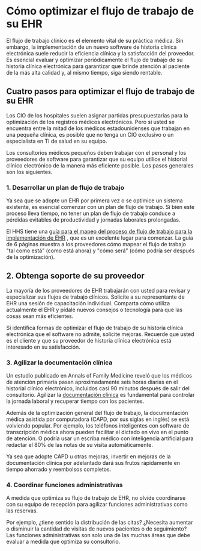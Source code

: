 # Cómo optimizar el flujo de trabajo de su EHR

El flujo de trabajo clínico es el elemento vital de su práctica médica. Sin embargo, la implementación de un nuevo software de historia clínica electrónica suele reducir la eficiencia clínica y la satisfacción del proveedor. Es esencial evaluar y optimizar periódicamente el flujo de trabajo de su historia clínica electrónica para garantizar que brinde atención al paciente de la más alta calidad y, al mismo tiempo, siga siendo rentable.

## Cuatro pasos para optimizar el flujo de trabajo de su EHR

Los CIO de los hospitales suelen asignar partidas presupuestarias para la optimización de los registros médicos electrónicos.
Pero si usted se encuentra entre la mitad de los médicos estadounidenses que trabajan en una pequeña clínica, es posible que 
no tenga un CIO exclusivo o un especialista en TI de salud en su equipo. 

Los consultorios médicos pequeños deben trabajar con el personal y los proveedores de software para garantizar que su equipo utilice
el historial clínico electrónico de la manera más eficiente posible. Los pasos generales son los siguientes.

### 1. Desarrollar un plan de flujo de trabajo

Ya sea que se adopte un EHR por primera vez o se optimice un sistema existente, es esencial comenzar con un plan de flujo de trabajo. Si bien este proceso lleva tiempo, no tener un plan de flujo de trabajo conduce a pérdidas evitables de productividad y jornadas laborales prolongadas.

El HHS tiene una [guía para el mapeo del proceso de flujo de trabajo para la implementación de EHR](https://www.healthit.gov/resource/workflow-process-mapping-electronic-health-record-ehr-implementation) , que es un excelente lugar para comenzar. La guía de 6 páginas muestra a los proveedores cómo mapear el flujo de trabajo "tal como está" (como está ahora) y "cómo será" (cómo podría ser después de la optimización).

## 2. Obtenga soporte de su proveedor

La mayoría de los proveedores de EHR trabajarán con usted para revisar y especializar sus flujos de trabajo clínicos. Solicite a su representante 
de EHR una sesión de capacitación individual. Comparta cómo utiliza actualmente el EHR y pídale nuevos consejos o tecnología para que las cosas sean más eficientes.

Si identifica formas de optimizar el flujo de trabajo de su historia clínica electrónica que el software no admite, solicite mejoras. Recuerde que usted es el cliente y que su proveedor de historia clínica electrónica está interesado en su satisfacción.

### 3. Agilizar la documentación clínica

Un estudio publicado en Annals of Family Medicine reveló que los médicos de atención primaria pasan aproximadamente seis horas diarias en el historial clínico electrónico, incluidos casi 90 minutos después de salir del consultorio. Agilizar la [documentación clínica]() es fundamental para controlar la jornada laboral y recuperar tiempo con los pacientes.

Además de la optimización general del flujo de trabajo, la documentación médica asistida por computadora (CAPD, por sus siglas en inglés) se está volviendo popular. Por ejemplo, los teléfonos inteligentes con software de transcripción médica ahora pueden facilitar el dictado en vivo en el punto de atención. O podría usar un escriba médico con inteligencia artificial para redactar el 80% de las notas de su visita automáticamente. 

Ya sea que adopte CAPD u otras mejoras, invertir en mejoras de la documentación clínica por adelantado dará sus frutos rápidamente en tiempo ahorrado y reembolsos completos.

### 4. Coordinar funciones administrativas

A medida que optimiza su flujo de trabajo de EHR, no olvide coordinarse con su equipo de recepción para agilizar funciones administrativas como las reservas.

Por ejemplo, ¿tiene sentido la distribución de las citas? ¿Necesita aumentar o disminuir la cantidad de visitas de nuevos pacientes o de seguimiento? Las funciones administrativas son solo una de las muchas áreas que debe evaluar a medida que optimiza su consultorio.
